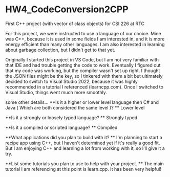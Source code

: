 # HW4_CodeConversion2CPP
 First C++ project (with vector of class objects) for CSI 226 at RTC

For this project, we were instructed to use a language of our choice. Mine was C++, because it is used in some fields I am interested in, and it is more energy efficient than many other languages. I am also interested in learning about garbage collection, but I didn't get to that yet.

Originally I started this project in VS Code, but I am not very familiar with that IDE and had trouble getting the code to work. Eventually I figured out that my code was working, but the compiler wasn't set up right. I thought the JSON files might be the key, so I tinkered with them a bit but ultimately decided to switch to Visual Studio 2022, because it was highly recommended in a tutorial I referenced (learncpp.com). Once I switched to Visual Studio, things went much more smoothly.

some other details...
**Is it a higher or lower level language then C# and Java ( Which are both considered the same level )? ** Lower level

**Is it a strongly or loosely typed language? ** Strongly typed

**Is it a compiled or scripted language? ** Compiled


**What applications did you plan to build with it? ** I'm planning to start a recipe app using C++, but I haven't determined yet if it's really a good fit. But I am enjoying C++ and learning a lot from working with it, so I'll give it a try.

**List some tutorials you plan to use to help with your project. ** The main tutorial I am referencing at this point is learn.cpp. It has been very helpful!
